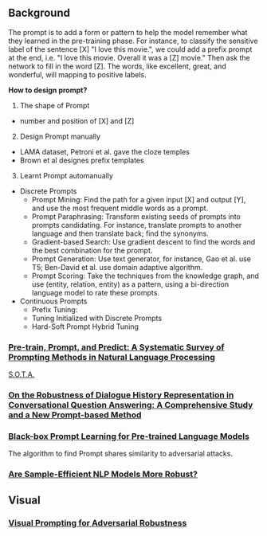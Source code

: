 ## Background

The prompt is to add a form or pattern to help the model remember what they learned in the pre-training phase. 
For instance, to classify the sensitive label of the sentence [X] "I love this movie.", we could add a prefix prompt at the end, i.e. "I love this movie. Overall it was a [Z] movie." Then ask the network to fill in the word [Z]. The words, like excellent, great, and wonderful, will mapping to positive labels.

**How to design prompt?**
1. The shape of Prompt
-  number and position of [X] and [Z]
2. Design Prompt manually
- LAMA dataset, Petroni et al. gave the cloze temples
- Brown et al designes prefix templates
3.  Learnt Prompt automanually
- Discrete Prompts
  - Prompt Mining: Find the path for a given input [X] and output [Y], and use the most frequent middle words as a prompt.
  - Prompt Paraphrasing: Transform existing seeds of prompts into prompts candidating. For instance, translate prompts to another language and then translate back; find the synonyms.
  - Gradient-based Search: Use gradient descent to find the words and the best combination for the prompt.
  - Prompt Generation: Use text generator, for instance, Gao et al. use T5; Ben-David et al. use domain adaptive algorithm.
  - Prompt Scoring: Take the techniques from the knowledge graph, and use (entity, relation, entity) as a pattern, using a bi-direction language model to rate these prompts.
- Continuous Prompts
  - Prefix Tuning:
  - Tuning Initialized with Discrete Prompts
  - Hard-Soft Prompt Hybrid Tuning

### [Pre-train, Prompt, and Predict: A Systematic Survey of Prompting Methods in Natural Language Processing](https://arxiv.org/abs/2107.13586)

[S.O.T.A.](http://pretrain.nlpedia.ai/)

### [On the Robustness of Dialogue History Representation in Conversational Question Answering: A Comprehensive Study and a New Prompt-based Method](https://arxiv.org/abs/2206.14796)

### [Black-box Prompt Learning for Pre-trained Language Models](https://arxiv.org/pdf/2201.08531.pdf)

The algorithm to find Prompt shares similarity to adversarial attacks.

### [Are Sample-Efficient NLP Models More Robust?](https://arxiv.org/pdf/2210.06456.pdf)

## Visual

### [Visual Prompting for Adversarial Robustness](https://arxiv.org/pdf/2210.06284.pdf)
